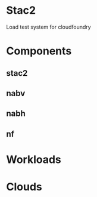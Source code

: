 # Stac2

Load test system for cloudfoundry

# Components

## stac2

## nabv

## nabh

## nf

# Workloads

# Clouds
